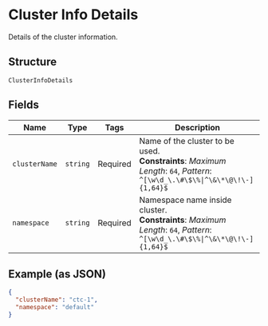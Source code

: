 
# Cluster Info Details

Details of the cluster information.

## Structure

`ClusterInfoDetails`

## Fields

| Name | Type | Tags | Description |
|  --- | --- | --- | --- |
| `clusterName` | `string` | Required | Name of the cluster to be used.<br>**Constraints**: *Maximum Length*: `64`, *Pattern*: `^[\w\d_\.\#\$\%\|^\&\*\@\!\-]{1,64}$` |
| `namespace` | `string` | Required | Namespace name inside cluster.<br>**Constraints**: *Maximum Length*: `64`, *Pattern*: `^[\w\d_\.\#\$\%\|^\&\*\@\!\-]{1,64}$` |

## Example (as JSON)

```json
{
  "clusterName": "ctc-1",
  "namespace": "default"
}
```

